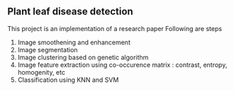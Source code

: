 ## Plant leaf disease detection

This project is an implementation of a research paper
Following are steps
1. Image smoothening and enhancement
   [](https://github.com/the-ray-kar/Plant-leaf-disease-detection/blob/main/sample_results/orignal.jpg)
3. Image segmentation 
   [](https://github.com/the-ray-kar/Plant-leaf-disease-detection/blob/main/sample_results/impseg1.jpg)
4. Image clustering based on genetic algorithm
   [](https://github.com/the-ray-kar/Plant-leaf-disease-detection/blob/main/sample_results/cluestered1.jpg)
6. Image feature extraction using co-occurence matrix : contrast, entropy, homogenity, etc
7. Classification using KNN and SVM
